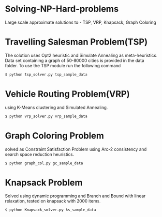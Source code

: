 # Solving-NP-Hard-problems
Large scale approximate solutions to - TSP, VRP, Knapsack, Graph Coloring

# Travelling Salesman Problem(TSP)
The solution uses Opt2 heuristic and Simulate Annealing as meta-heuristics.
Data set containing a graph of 50-80000 cities is provided in the data folder.
To use the TSP module run the following command
```sh
$ python tsp_solver.py tsp_sample_data
```

# Vehicle Routing Problem(VRP) 
using K-Means clustering and Simulated Annealing. 
```sh
$ python vrp_solver.py vrp_sample_data
```

# Graph Coloring Problem 
solved as Constraint Satisfaction Problem using Arc-2 consistency and search space reduction heuristics. 
```sh
$ python graph_col.py gc_sample_data
```
# Knapsack Problem 
Solved using dynamic programming and Branch and Bound with linear relaxation, tested on knapsack with 2000 items.
```sh
$ python Knapsack_solver.py ks_sample_data
```


